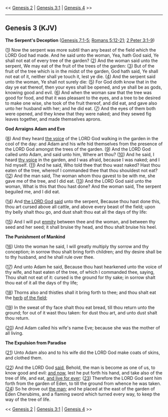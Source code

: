 << [Genesis 2](/genesis/2) | [Genesis 3:1](http://biblehub.com/interlinear/genesis/3-1.htm) | [Genesis 4](/genesis/4) >>

---

## Genesis 3 (KJV)

**The Serpent's Deception** ([Genesis 7:1-5](https://www.biblegateway.com/passage/?search=genesis+7%3A1-5&version=KJV); [Romans 5:12-21](https://www.biblegateway.com/passage/?search=romans+5%3A12-21&version=KJV); [2 Peter 3:1-9](https://www.biblegateway.com/passage/?search=2+peter+3%3A1-9&version=KJV))

([1](http://biblehub.com/interlinear/genesis/3-1.htm)) Now the serpent was more subtil than any beast of the field which the LORD God had made. And he said unto the woman, Yea, hath God said, Ye shall not eat of every tree of the garden? ([2](http://biblehub.com/interlinear/genesis/3-2.htm)) And the woman said unto the serpent, We may eat of the fruit of the trees of the garden: ([3](http://biblehub.com/interlinear/genesis/3-3.htm)) But of the fruit of the tree which is in the midst of the garden, God hath said, Ye shall not eat of it, neither shall ye touch it, lest ye die. ([4](http://biblehub.com/interlinear/genesis/3-4.htm)) And the serpent said unto the woman, Ye shall not surely die: ([5](http://biblehub.com/interlinear/genesis/3-5.htm)) For God doth know that in the day ye eat thereof, then your eyes shall be opened, and ye shall be as gods, knowing good and evil. ([6](http://biblehub.com/interlinear/genesis/3-6.htm)) And when the woman saw that the tree was good for food, and that it was pleasant to the eyes, and a tree to be desired to make one wise, she took of the fruit thereof, and did eat, and gave also unto her husband with her; and he did eat. ([7](http://biblehub.com/interlinear/genesis/3-7.htm)) And the eyes of them both were opened, and they knew that they were naked; and they sewed fig leaves together, and made themselves aprons.

**God Arraigns Adam and Eve**

([8](http://biblehub.com/interlinear/genesis/3-8.htm)) And they heard [the voice](/keys/ATh-QVL) of the LORD God walking in the garden in the cool of the day: and Adam and his wife hid themselves from the presence of the LORD God amongst the trees of the garden. ([9](http://biblehub.com/interlinear/genesis/3-9.htm)) And the LORD God called unto Adam, and said unto him, Where art thou? ([10](http://biblehub.com/interlinear/genesis/3-10.htm)) And he said, I heard [thy voice](/keys/ATh-KLK) in the garden, and I was afraid, because I was naked; and I hid myself. ([11](http://biblehub.com/interlinear/genesis/3-11.htm)) And he said, Who told thee that thou wast naked? Hast thou eaten of the tree, whereof I commanded thee that thou shouldest not eat? ([12](http://biblehub.com/interlinear/genesis/3-12.htm)) And the man said, The woman whom thou gavest to be with me, she gave me of the tree, and I did eat. ([13](http://biblehub.com/interlinear/genesis/3-13.htm)) And the LORD God said unto the woman, What is this that thou hast done? And the woman said, The serpent beguiled me, and I did eat.

([14](http://biblehub.com/interlinear/genesis/3-14.htm)) And [the LORD God](/keys/IHVH.ALHIM) [said](/keys/VIAMR.IHVH.ALHIM) unto the serpent, Because thou hast done this, thou art cursed above all cattle, and above every beast of the field; upon thy belly shalt thou go, and dust shalt thou eat all the days of thy life:

([15](http://biblehub.com/interlinear/genesis/3-15.htm)) And I will put [enmity](/keys/VAIBH) between thee and the woman, and between thy seed and her seed; it shall bruise thy head, and thou shalt bruise his heel.

**The Punishment of Mankind**

([16](http://biblehub.com/interlinear/genesis/3-16.htm)) Unto the woman he said, I will greatly multiply thy sorrow and thy conception; in sorrow thou shalt bring forth children; and thy desire shall be to thy husband, and he shall rule over thee.

([17](http://biblehub.com/interlinear/genesis/3-17.htm)) And unto Adam he said, Because thou hast hearkened unto the voice of thy wife, and hast eaten of the tree, of which I commanded thee, saying, Thou shalt not eat of it: cursed is the ground for thy sake; in sorrow shalt thou eat of it all the days of thy life;

([18](http://biblehub.com/interlinear/genesis/3-18.htm)) Thorns also and thistles shall it bring forth to thee; and thou shalt eat the [herb](/keys/ATh-OShB) [of the field](/keys/ATh-OShB.HShDH);

([19](http://biblehub.com/interlinear/genesis/3-19.htm)) In the sweat of thy face shalt thou eat bread, till thou return unto the ground; for out of it wast thou taken: for dust thou art, and unto dust shalt thou return.

([20](http://biblehub.com/interlinear/genesis/3-20.htm)) And Adam called his wife's name Eve; because she was the mother of all living.

**The Expulsion from Paradise**

([21](http://biblehub.com/interlinear/genesis/3-21.htm)) Unto Adam also and to his wife did the LORD God make coats of skins, and clothed them.

([22](http://biblehub.com/interlinear/genesis/3-22.htm)) And the LORD God [said](/VIAMR), Behold, the man is become as one of us, to know good and evil: [and now](/keys/VOThH), lest he put forth his hand, and take also of the tree of life, and eat, [and live for ever](/keys/VChI.LOLM): ([23](http://biblehub.com/interlinear/genesis/3-23.htm)) Therefore the LORD God sent him forth from the garden of Eden, to till the ground from whence he was taken. ([24](http://biblehub.com/interlinear/genesis/3-24.htm)) So he drove out [the man](/keys/ATh-HADM); and he placed at the east of the garden of Eden Cherubims, and a flaming sword which turned every way, to keep the way of the tree of life.

<< [Genesis 2](/genesis/2) | [Genesis 3:1](http://biblehub.com/interlinear/genesis/3-1) | [Genesis 4](/genesis/4) >>